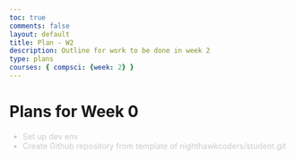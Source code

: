 ```yaml
---
toc: true
comments: false
layout: default
title: Plan - W2
description: Outline for work to be done in week 2
type: plans
courses: { compsci: {week: 2} }
---
```


<style>
    li {
        color: #cccccc;
    }
</style>


<h1>Plans for Week 0</h1>

<ul class="list">
    <li>Set up dev env</li>
    <li>Create Github repository from template of nighthawkcoders/student.git</li>
</ul>